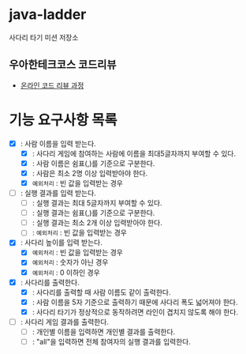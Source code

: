 # java-ladder

사다리 타기 미션 저장소

## 우아한테크코스 코드리뷰

- [온라인 코드 리뷰 과정](https://github.com/woowacourse/woowacourse-docs/blob/master/maincourse/README.md)

# 기능 요구사항 목록

- [X] : 사람 이름을 입력 받는다.
    - [X] : 사다리 게임에 참여하는 사람에 이름을 최대5글자까지 부여할 수 있다.
    - [X] : 사람 이름은 쉼표(,)를 기준으로 구분한다.
    - [X] : 사람은 최소 2명 이상 입력받아야 한다.
    - [X] `예외처리` : 빈 값을 입력받는 경우
- [ ] : 실행 결과를 입력 받는다.
    - [ ] : 실행 결과는 최대 5글자까지 부여할 수 있다.
    - [ ] : 실행 결과는 쉼표(,)를 기준으로 구분한다.
    - [ ] : 실행 결과는 최소 2개 이상 입력받아야 한다.
    - [ ] : `예외처리` : 빈 값을 입력받는 경우
- [X] : 사다리 높이를 입력 받는다.
    - [X] `예외처리` : 빈 값을 입력받는 경우
    - [X] `예외처리` : 숫자가 아닌 경우
    - [X] `예외처리` : 0 이하인 경우
- [X] : 사다리를 출력한다.
    - [X] : 사다리를 출력할 때 사람 이름도 같이 출력한다.
    - [X] : 사람 이름을 5자 기준으로 출력하기 때문에 사다리 폭도 넓어져야 한다.
    - [X] : 사다리 타기가 정상적으로 동작하려면 라인이 겹치지 않도록 해야 한다.
- [ ] : 사다리 게임 결과를 출력한다.
    - [ ] : 개인별 이름을 입력하면 개인별 결과를 출력한다.
    - [ ] : "all"을 입력하면 전체 참여자의 실행 결과를 입력한다.
